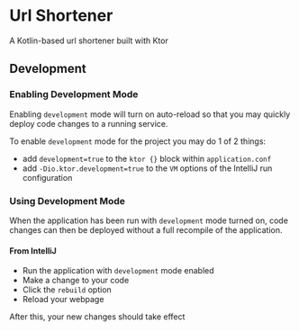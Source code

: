 # Url Shortener
A Kotlin-based url shortener built with Ktor

## Development

### Enabling Development Mode
Enabling `development` mode will turn on auto-reload so that you may quickly deploy code changes to a running service.

To enable `development` mode for the project you may do 1 of 2 things:

- add `development=true` to the `ktor {}` block within `application.conf`
- add `-Dio.ktor.development=true` to the `VM` options of the IntelliJ run configuration

### Using Development Mode
When the application has been run with `development` mode turned on, code changes can then be deployed without a full recompile of the application.

#### From IntelliJ
- Run the application with `development` mode enabled
- Make a change to your code
- Click the `rebuild` option
- Reload your webpage

After this, your new changes should take effect